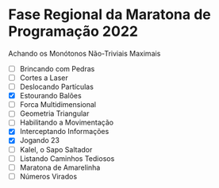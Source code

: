 # Fase Regional da Maratona de Programação 2022

Achando os Monótonos Não-Triviais Maximais

* [ ] Brincando com Pedras&#x20;
* [ ] Cortes a Laser
* [ ] Deslocando Partículas
* [x] Estourando Balões
* [ ] Forca Multidimensional
* [ ] Geometria Triangular
* [ ] Habilitando a Movimentação
* [x] Interceptando Informações
* [x] Jogando 23
* [ ] Kalel, o Sapo Saltador
* [ ] Listando Caminhos Tediosos
* [ ] Maratona de Amarelinha
* [ ] Números Virados
